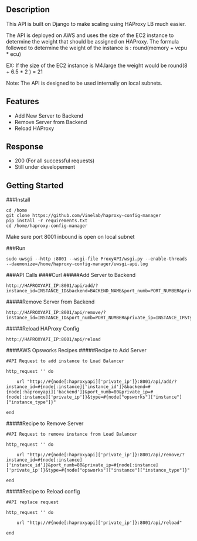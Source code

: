 ## Description

This API is built on Django to make scaling using HAProxy LB much easier.

The API is deployed on AWS and uses the size of the EC2 instance to determine the weight that should be assigned on HAProxy.
The formula followed to determine the weight of the instance is : round(memory + vcpu * ecu)

EX: If the size of the EC2 instance is M4.large the weight would be round(8 + 6.5 * 2 ) = 21

Note: The API is designed to be used internally on local subnets.

## Features

- Add New Server to Backend
- Remove Server from Backend
- Reload HAProxy

## Response

- 200 (For all successful requests)
- Still under developement

## Getting Started

###Install
```
cd /home
git clone https://github.com/Vinelab/haproxy-config-manager
pip install -r requirements.txt
cd /home/haproxy-config-manager
```
Make sure port 8001 inbound is open on local subnet

###Run
```
sudo uwsgi --http :8001 --wsgi-file ProxyAPI/wsgi.py --enable-threads --daemonize=/home/haproxy-config-manager/uwsgi-api.log
```

###API Calls
####Curl
#####Add Server to Backend
```
http://HAPROXYAPI_IP:8001/api/add/?instance_id=INSTANCE_ID&backend=BACKEND_NAME&port_numb=PORT_NUMBER&private_ip=INSTANCE_IP&type=INSTANCE_TYPE
```
#####Remove Server from Backend
```
http://HAPROXYAPI_IP:8001/api/remove/?instance_id=INSTANCE_ID&port_numb=PORT_NUMBER&private_ip=INSTANCE_IP&type=INSTANCE_TYPE
```
#####Reload HAProxy Config
```
http://HAPROXYAPI_IP:8001/api/reload
```
####AWS Opsworks Recipes
#####Recipe to Add Server
```
#API Request to add instance to Load Balancer

http_request '' do
    
    url "http://#{node[:haproxyapi]['private_ip']}:8001/api/add/?instance_id=#{node[:instance]['instance_id']}&backend=#{node[:haproxyapi]['backend']}&port_numb=80&private_ip=#{node[:instance]['private_ip']}&type=#{node["opsworks"]["instance"]["instance_type"]}"

end
```
#####Recipe to Remove Server
```
#API Request to remove instance from Load Balancer

http_request '' do
    
    url "http://#{node[:haproxyapi]['private_ip']}:8001/api/remove/?instance_id=#{node[:instance]['instance_id']}&port_numb=80&private_ip=#{node[:instance]['private_ip']}&type=#{node["opsworks"]["instance"]["instance_type"]}"

end
```
#####Recipe to Reload config
```
#API replace request

http_request '' do
    
    url "http://#{node[:haproxyapi]['private_ip']}:8001/api/reload"

end
```
